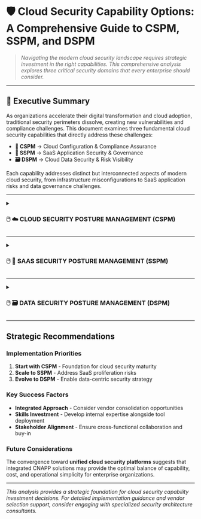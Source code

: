 # 🛡️ Cloud Security Capability Options: A Comprehensive Guide to CSPM, SSPM, and DSPM

> *Navigating the modern cloud security landscape requires strategic investment in the right capabilities. This comprehensive analysis explores three critical security domains that every enterprise should consider.*

---

## 🎯 Executive Summary

As organizations accelerate their digital transformation and cloud adoption, traditional security perimeters dissolve, creating new vulnerabilities and compliance challenges. This document examines three fundamental cloud security capabilities that directly address these challenges:

- **🔧 CSPM** → Cloud Configuration & Compliance Assurance
- **📱 SSPM** → SaaS Application Security & Governance  
- **🗃️ DSPM** → Cloud Data Security & Risk Visibility

Each capability addresses distinct but interconnected aspects of modern cloud security, from infrastructure misconfigurations to SaaS application risks and data governance challenges.

---

<details>
<summary> 
  
### 🖱️ ☁️ CLOUD SECURITY POSTURE MANAGEMENT (CSPM) 

</summary>

<br>

### Background

Enterprise cloud-first strategies and Microsoft Azure migrations introduce significant risks from infrastructure misconfigurations. CSPM provides the critical foundation for maintaining regulatory compliance while reducing cloud security exposure through continuous visibility, monitoring, and automated remediation.

### Core Security Functions

**Industry-standard capabilities based on Gartner frameworks:**

- 🔄 **Continuous Configuration Assessment** - Real-time evaluation of cloud resources
- 🚨 **Misconfiguration Detection & Remediation** - Automated identification and fixing of security gaps
- 🌐 **Multi-Cloud Visibility** - Unified view across hybrid cloud environments
- 📜 **Compliance Policy Enforcement** - Automated adherence to ISO 27001, APRA CPS 234, and other frameworks
- 🤖 **Intelligent Automation** - Smart alerting and remediation workflows
- 🔗 **DevSecOps Integration** - Seamless CI/CD pipeline security checks
- 📊 **Risk-Based Prioritization** - Context-aware threat scoring and response

### Key Stakeholders

| Role | Responsibility |
|------|----------------|
| **CISO & Security Operations** | Strategic oversight and incident response |
| **Cloud Platform Engineering** | Implementation and technical integration |
| **Compliance & Risk Management** | Regulatory adherence and audit support |
| **Application Owners** | Day-to-day security hygiene |

### Strategic Rationale

> **Critical Insight:** Cloud misconfigurations represent the #1 cause of data breaches in cloud environments. CSPM tools transform reactive security approaches into proactive, automated defense systems.

### Implementation Considerations

- **Tool Overlap Risk** - Potential redundancy with CNAPP and SIEM investments
- **Skills Gap** - Requirement for specialized expertise in policy tuning and remediation workflows  
- **Integration Complexity** - Multi-platform connectivity across Azure and third-party services

### Industry Peer Insights

Financial sector analysis reveals **strong convergence toward integrated CNAPP solutions** for enterprise-wide cloud security management, with emphasis on automation and consolidated tooling.

### Vendor Options Analysis

| **Solution Approach** | **Description** | **Advantages** | **Challenges** | **Leading Vendors** |
|----------------------|-----------------|-------------------|-------------------|-------------------|
| **Native Cloud Tools** | Azure Security Center | • Cost-effective integration<br>• Seamless Azure alignment | • Limited multi-cloud support<br>• Feature constraints | Microsoft Defender for Cloud |
| **Standalone CSPM** | Purpose-built platforms | • Best-of-breed capabilities<br>• Multi-cloud native<br>• Agentless deployment | • Tool sprawl concerns<br>• Learning curve overhead | Wiz, Prisma Cloud, Orca |
| **Comprehensive CNAPP** | Integrated platform (CSPM + CWPP + CIEM) | • Broadest security coverage<br>• Unified management<br>• Enterprise scalability | • High implementation complexity<br>• Premium cost structure | Prisma Cloud, Wiz, Microsoft CNAPP |

### Technical Standards & References

- **NIST SP 800-190** - Container Security Guidelines
- **Gartner Market Guide for CSPM** - Industry analysis and vendor evaluation
- **CSA Cloud Controls Matrix** - Comprehensive security framework

### Security Requirement Fulfillment

| **Capability** | **Status** | **Implementation Notes** |
|----------------|------------|-------------------------|
| **Monitoring & Analysis** | Fully Supported | Real-time API-based monitoring with comprehensive dashboards |
| **Security Assessment** | Fully Supported | Policy-driven audits and automated misconfiguration detection |
| **Security Controls** | Fully Supported | Deep integration with IAM, resource policies, and tagging strategies |
| **Risk Management** | Fully Supported | Advanced risk scoring with business context and threat intelligence |
| **Compliance Management** | Fully Supported | Pre-built mappings to CIS, ISO 27001, APRA CPS 234 standards |

### Vendor Performance Matrix

| **Vendor** | **Compliance** | **Business Value** | **Cost Effectiveness** | **Delivery** | **Operability** |
|------------|-------------------|----------------------|---------------------------|----------------|-------------------|
| **Prisma Cloud** | 🟢 High | 🟢 High | 🟡 Medium | 🟢 High | 🟡 Medium |
| **Wiz** | 🟢 High | 🟢 High | 🟡 Medium | 🟢 High | 🟢 High |
| **Microsoft Defender** | 🟡 Medium | 🟡 Medium | 🟢 High | 🟢 High | 🟢 High |

</details>

---

<details>
<summary> 
  
### 🖱️ 📱 SAAS SECURITY POSTURE MANAGEMENT (SSPM)

</summary>

<br>

### Background

Enterprise SaaS adoption spanning Microsoft 365, Salesforce, and Workday creates security blind spots beyond traditional perimeter controls. Configuration drift and third-party application risks demand specialized visibility and governance approaches.

### Core Security Functions

**Comprehensive SaaS security governance:**

- 👁️ **Centralized SaaS Visibility** - Unified dashboard across all SaaS platforms
- 🔧 **Configuration Drift Detection** - Automated identification of security policy violations
- 🔐 **OAuth & Third-Party App Review** - Deep analysis of application permissions and access patterns
- 👤 **User Permission Analytics** - Anomaly detection and privilege escalation monitoring
- 📊 **Data Exposure Monitoring** - Sensitive information sharing and access controls
- 📋 **Automated Compliance Reporting** - Regulatory adherence documentation and audit trails

### Key Stakeholders

| Role | Focus Area |
|------|------------|
| **Security Operations** | Threat detection and incident response |
| **IT Application Owners** | Platform configuration and user management |
| **Compliance & Audit Teams** | Regulatory requirements and risk assessment |
| **Identity & Access Management** | User provisioning and access governance |

### Strategic Rationale

> **Market Reality:** SaaS adoption growth outpaces traditional security controls. SSPM ensures consistent policy enforcement and risk visibility across decentralized cloud applications.

### Implementation Considerations

- **API Integration Complexity** - Extensive connectivity requirements across diverse SaaS platforms
- **Process Transformation** - New onboarding workflows for SaaS application lifecycle management
- **Cross-Team Collaboration** - Enhanced coordination requirements between security and IT teams

### Industry Peer Insights

Financial services organizations with similar SaaS portfolios demonstrate **increasing adoption of dedicated SSPM solutions** to ensure least-privilege access and maintain configuration hygiene at scale.

### Vendor Options Analysis

| **Solution Approach** | **Description** | **Advantages** | **Challenges** | **Leading Vendors** |
|----------------------|-----------------|-------------------|-------------------|-------------------|
| **Manual Auditing** | Periodic manual reviews | • Minimal upfront investment<br>• Full control over process | • High operational risk<br>• Non-scalable approach<br>• Resource intensive | N/A |
| **SaaS-Native Security** | Built-in platform features | • Native integration benefits<br>• Low implementation effort<br>• Familiar interfaces | • Fragmented security view<br>• Limited cross-platform visibility | Microsoft, Salesforce |
| **Dedicated SSPM** | Specialized SaaS security platforms | • Deep integration capabilities<br>• Advanced threat detection<br>• Centralized management | • Additional licensing costs<br>• Tool proliferation risk | AppOmni, Obsidian, DoControl |
| **CASB-Integrated SSPM** | Extended CASB functionality | • Broader security controls<br>• Advanced analytics<br>• Unified policy management | • Potentially limited configuration depth<br>• Platform dependency | Netskope, Zscaler |

### Technical Standards & References

- **Gartner Market Guide for SSPM** - Comprehensive market analysis and vendor evaluation
- **CSA SaaS Security Guidelines** - Cloud Security Alliance best practices framework

### Security Requirement Fulfillment

| **Capability** | **Status** | **Implementation Notes** |
|----------------|------------|-------------------------|
| **Monitoring & Analysis** | ✅ Fully Supported | Comprehensive SaaS activity monitoring and user behavior analytics |
| **Security Assessment** | ✅ Fully Supported | Automated configuration baseline validation and drift detection |
| **Security Controls** | ✅ Fully Supported | Policy enforcement through native API integrations |
| **Risk Management** | ✅ Fully Supported | Advanced privilege abuse detection and OAuth risk assessment |
| **Compliance Management** | ✅ Fully Supported | Automated mapping to ISO 27001 and APRA policy requirements |

### Vendor Performance Matrix

| **Vendor** | **Compliance** | **Business Value** | **Cost Effectiveness** | **Delivery** | **Operability** |
|------------|-------------------|----------------------|---------------------------|----------------|-------------------|
| **AppOmni** | 🟢 High | 🟢 High | 🟡 Medium | 🟡 Medium | 🟢 High |
| **Obsidian** | 🟡 Medium | 🟡 Medium | 🟢 High | 🟡 Medium | 🟢 High |
| **Netskope SSPM** | 🟢 High | 🟢 High | 🟡 Medium | 🟢 High | 🟡 Medium |

</details>

---

<details>
<summary> 

### 🖱️ 🗃️ DATA SECURITY POSTURE MANAGEMENT (DSPM)
  
</summary>

<br>

### Background

Enterprise handling of sensitive financial, customer, and regulatory data across cloud and SaaS environments requires sophisticated visibility, governance, and protection mechanisms. DSPM addresses modern data threats while meeting intensifying regulatory requirements.

### Core Security Functions

**Advanced data-centric security capabilities:**

- 🔍 **Intelligent Data Discovery** - AI-powered classification of structured and unstructured data
- 🔐 **Access Permission Analytics** - Comprehensive entitlements review and optimization
- 🚨 **Anomaly Detection** - Machine learning-based identification of suspicious data access patterns
- 👻 **Shadow Data Discovery** - Detection of unknown or unmanaged data repositories
- 🗺️ **Data Lineage Mapping** - Complete visibility into data flow and transformation processes
- 📋 **Regulatory Compliance Mapping** - Automated alignment with ISO 27001, APRA CPS 234, and other frameworks

### Key Stakeholders

| Role | Strategic Focus |
|------|-----------------|
| **Data Governance Office** | Data strategy and policy development |
| **Cybersecurity Team** | Threat detection and incident response |
| **Compliance & Risk Management** | Regulatory adherence and audit preparation |
| **Cloud Platform & SaaS Owners** | Technical implementation and maintenance |

### Strategic Rationale

> **Data-First Security:** Without comprehensive data visibility, organizations cannot effectively protect or govern their most valuable assets. DSPM enables proactive, data-centric risk management in complex cloud environments.

### Implementation Considerations

- **Integration Intensity** - Substantial upfront effort for comprehensive platform connectivity
- **Data Architecture Impact** - Potential requirement for data catalog consolidation and rationalization
- **Ecosystem Integration** - Critical alignment with existing DLP, IAM, and SIEM investments

### Industry Peer Insights

DSPM represents an **emerging high-growth category** in financial services, positioning as a sophisticated evolution beyond traditional DLP approaches with cloud-native data protection capabilities.

### Vendor Options Analysis

| **Solution Approach** | **Description** | **Advantages** | **Challenges** | **Leading Vendors** |
|----------------------|-----------------|-------------------|-------------------|-------------------|
| **Legacy DLP Extension** | Traditional DLP adapted for cloud | • Familiar technology stack<br>• Existing team expertise<br>• Investment protection | • Limited cloud-native support<br>• Architectural constraints<br>• Scalability concerns | Symantec, Forcepoint |
| **CNAPP-Integrated DSPM** | Bundled platform capability | • Reduced total cost of ownership<br>• Simplified vendor management<br>• Easier organizational adoption | • Potentially limited data visibility depth<br>• Feature compromise risk | Wiz, Prisma Cloud |
| **Dedicated DSPM Platform** | Specialized data security solution | • Best-in-class classification accuracy<br>• AI-powered advanced analytics<br>• Purpose-built architecture | • Emerging vendor ecosystem<br>• Tool sprawl considerations<br>• Integration complexity | Cyera, Laminar, Sentra |

### Technical Standards & References

- **Gartner Hype Cycle for Data Security** - Market maturity and adoption timeline analysis
- **CSA Data Security Lifecycle** - Comprehensive data protection framework
- **NIST SP 800-53 Rev 5** - Federal information security controls guidance

### Security Requirement Fulfillment

| **Capability** | **Status** | **Implementation Notes** |
|----------------|------------|-------------------------|
| **Monitoring & Analysis** | ✅ Fully Supported | Advanced detection of sensitive data usage patterns and access anomalies |
| **Security Assessment** | ✅ Fully Supported | Comprehensive data location discovery and flow analysis |
| **Security Controls** | ✅ Fully Supported | Role-based access enforcement with intelligent data tagging |
| **Risk Management** | ✅ Fully Supported | Context-aware risk scoring with business impact assessment |
| **Compliance Management** | ✅ Fully Supported | Automated mapping to APRA, ISO 27001, and NIST frameworks |

### Vendor Performance Matrix

| **Vendor** | **Compliance** | **Business Value** | **Cost Effectiveness** | **Delivery** | **Operability** |
|------------|-------------------|----------------------|---------------------------|----------------|-------------------|
| **Cyera** | 🟢 High | 🟢 High | 🟡 Medium | 🟡 Medium | 🟢 High |
| **Laminar** | 🟡 Medium | 🟡 Medium | 🟡 Medium | 🟡 Medium | 🟡 Medium |
| **Wiz DSPM** | 🟡 Medium | 🟢 High | 🟢 High | 🟢 High | 🟢 High |

</details>

---

## Strategic Recommendations

### Implementation Priorities

1. **Start with CSPM** - Foundation for cloud security maturity
2. **Scale to SSPM** - Address SaaS proliferation risks  
3. **Evolve to DSPM** - Enable data-centric security strategy

### Key Success Factors

- **Integrated Approach** - Consider vendor consolidation opportunities
- **Skills Investment** - Develop internal expertise alongside tool deployment
- **Stakeholder Alignment** - Ensure cross-functional collaboration and buy-in

### Future Considerations

The convergence toward **unified cloud security platforms** suggests that integrated CNAPP solutions may provide the optimal balance of capability, cost, and operational simplicity for enterprise organizations.

---

*This analysis provides a strategic foundation for cloud security capability investment decisions. For detailed implementation guidance and vendor selection support, consider engaging with specialized security architecture consultants.*
